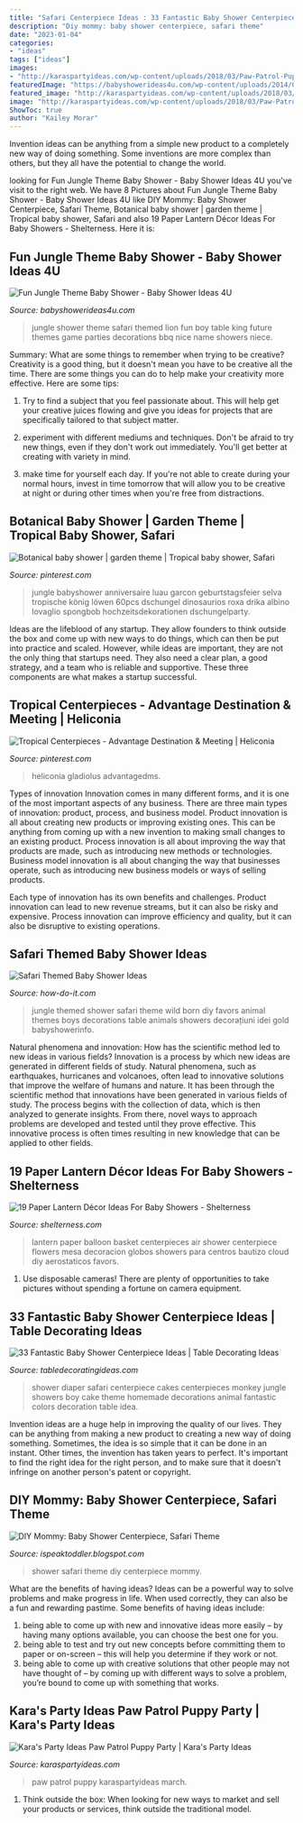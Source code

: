 ```yaml
---
title: "Safari Centerpiece Ideas : 33 Fantastic Baby Shower Centerpiece Ideas"
description: "Diy mommy: baby shower centerpiece, safari theme"
date: "2023-01-04"
categories:
- "ideas"
tags: ["ideas"]
images:
- "http://karaspartyideas.com/wp-content/uploads/2018/03/Paw-Patrol-Puppy-Party-via-KarasPartyIdeas-KarasPartyIdeas.com_.png"
featuredImage: "https://babyshowerideas4u.com/wp-content/uploads/2014/01/jungle-baby-shower-food.jpg"
featured_image: "http://karaspartyideas.com/wp-content/uploads/2018/03/Paw-Patrol-Puppy-Party-via-KarasPartyIdeas-KarasPartyIdeas.com_.png"
image: "http://karaspartyideas.com/wp-content/uploads/2018/03/Paw-Patrol-Puppy-Party-via-KarasPartyIdeas-KarasPartyIdeas.com_.png"
ShowToc: true
author: "Kailey Morar"
---
```



Invention ideas can be anything from a simple new product to a completely new way of doing something. Some inventions are more complex than others, but they all have the potential to change the world.

	

		
looking for Fun Jungle Theme Baby Shower - Baby Shower Ideas 4U you've visit to the right web. We have 8 Pictures about Fun Jungle Theme Baby Shower - Baby Shower Ideas 4U like DIY Mommy: Baby Shower Centerpiece, Safari Theme, Botanical baby shower | garden theme | Tropical baby shower, Safari and also 19 Paper Lantern Décor Ideas For Baby Showers - Shelterness. Here it is:
		
    
## Fun Jungle Theme Baby Shower - Baby Shower Ideas 4U

<img loading=lazy src="https://babyshowerideas4u.com/wp-content/uploads/2014/01/jungle-baby-shower-food.jpg" onerror="this.onerror=null;this.src='https://tse4.mm.bing.net/th?id=OIP.6Ki6I-XpustAAFegQP57pgHaFS&amp;pid=15.1';" alt="Fun Jungle Theme Baby Shower - Baby Shower Ideas 4U">

_Source: babyshowerideas4u.com_

>jungle shower theme safari themed lion fun boy table king future themes game parties decorations bbq nice name showers niece. 

	

Summary: What are some things to remember when trying to be creative?
Creativity is a good thing, but it doesn't mean you have to be creative all the time. There are some things you can do to help make your creativity more effective. Here are some tips:
1. Try to find a subject that you feel passionate about. This will help get your creative juices flowing and give you ideas for projects that are specifically tailored to that subject matter.

2. experiment with different mediums and techniques. Don't be afraid to try new things, even if they don't work out immediately. You'll get better at creating with variety in mind.

3. make time for yourself each day. If you're not able to create during your normal hours, invest in time tomorrow that will allow you to be creative at night or during other times when you're free from distractions.

    
## Botanical Baby Shower | Garden Theme | Tropical Baby Shower, Safari

<img loading=lazy src="https://i.pinimg.com/736x/c1/f1/98/c1f198b423b181271f5d74fe495a74e3.jpg" onerror="this.onerror=null;this.src='https://tse4.mm.bing.net/th?id=OIP.0sj48OIAxqIqM0KzIOJ1TQHaJ3&amp;pid=15.1';" alt="Botanical baby shower | garden theme | Tropical baby shower, Safari">

_Source: pinterest.com_

>jungle babyshower anniversaire luau garcon geburtstagsfeier selva tropische könig löwen 60pcs dschungel dinosaurios roxa drika albino lovaglio spongbob hochzeitsdekorationen dschungelparty. 

	

Ideas are the lifeblood of any startup. They allow founders to think outside the box and come up with new ways to do things, which can then be put into practice and scaled. However, while ideas are important, they are not the only thing that startups need. They also need a clear plan, a good strategy, and a team who is reliable and supportive. These three components are what makes a startup successful.

    
## Tropical Centerpieces - Advantage Destination &amp; Meeting | Heliconia

<img loading=lazy src="https://i.pinimg.com/originals/0a/b8/4b/0ab84bf0e029592066af21898013ddfb.jpg" onerror="this.onerror=null;this.src='https://tse3.mm.bing.net/th?id=OIP.xXnPir23RngQ9SAZa1GZPAHaFj&amp;pid=15.1';" alt="Tropical Centerpieces - Advantage Destination &amp; Meeting | Heliconia">

_Source: pinterest.com_

>heliconia gladiolus advantagedms. 

	

Types of innovation
Innovation comes in many different forms, and it is one of the most important aspects of any business. There are three main types of innovation: product, process, and business model.
Product innovation is all about creating new products or improving existing ones. This can be anything from coming up with a new invention to making small changes to an existing product. Process innovation is all about improving the way that products are made, such as introducing new methods or technologies. Business model innovation is all about changing the way that businesses operate, such as introducing new business models or ways of selling products.

Each type of innovation has its own benefits and challenges. Product innovation can lead to new revenue streams, but it can also be risky and expensive. Process innovation can improve efficiency and quality, but it can also be disruptive to existing operations.

    
## Safari Themed Baby Shower Ideas

<img loading=lazy src="https://how-do-it.com/wp-content/uploads/2019/03/2e940f16282841b2ab993e8fe7b580e7.jpg" onerror="this.onerror=null;this.src='https://tse3.mm.bing.net/th?id=OIP.TSHXsNmFAsmWTKIR6EgRbwHaH3&amp;pid=15.1';" alt="Safari Themed Baby Shower Ideas">

_Source: how-do-it.com_

>jungle themed shower safari theme wild born diy favors animal themes boys decorations table animals showers decorațiuni idei gold babyshowerinfo. 

	

Natural phenomena and innovation: How has the scientific method led to new ideas in various fields?
Innovation is a process by which new ideas are generated in different fields of study. Natural phenomena, such as earthquakes, hurricanes and volcanoes, often lead to innovative solutions that improve the welfare of humans and nature. It has been through the scientific method that innovations have been generated in various fields of study. The process begins with the collection of data, which is then analyzed to generate insights. From there, novel ways to approach problems are developed and tested until they prove effective. This innovative process is often times resulting in new knowledge that can be applied to other fields.

    
## 19 Paper Lantern Décor Ideas For Baby Showers - Shelterness

<img loading=lazy src="https://i.shelterness.com/2017/04/04-a-dreamy-cloud-paper-lantern-with-a-basket-filled-with-flowers.jpg" onerror="this.onerror=null;this.src='https://tse2.mm.bing.net/th?id=OIP.zU6XDmNGu7tWXL2Ko5KaYgHaJ4&amp;pid=15.1';" alt="19 Paper Lantern Décor Ideas For Baby Showers - Shelterness">

_Source: shelterness.com_

>lantern paper balloon basket centerpieces air shower centerpiece flowers mesa decoracion globos showers para centros bautizo cloud diy aerostaticos favors. 

	

1. Use disposable cameras! There are plenty of opportunities to take pictures without spending a fortune on camera equipment.

    
## 33 Fantastic Baby Shower Centerpiece Ideas | Table Decorating Ideas

<img loading=lazy src="https://img0.etsystatic.com/000/0/5429560/il_fullxfull.339241588.jpg" onerror="this.onerror=null;this.src='https://tse2.mm.bing.net/th?id=OIP.jGDVI6ghCyi4zYt-O1guOwHaFj&amp;pid=15.1';" alt="33 Fantastic Baby Shower Centerpiece Ideas | Table Decorating Ideas">

_Source: tabledecoratingideas.com_

>shower diaper safari centerpiece cakes centerpieces monkey jungle showers boy cake theme homemade decorations animal fantastic colors decoration table idea. 

	

Invention ideas are a huge help in improving the quality of our lives. They can be anything from making a new product to creating a new way of doing something. Sometimes, the idea is so simple that it can be done in an instant. Other times, the invention has taken years to perfect. It's important to find the right idea for the right person, and to make sure that it doesn't infringe on another person's patent or copyright.

    
## DIY Mommy: Baby Shower Centerpiece, Safari Theme

<img loading=lazy src="https://1.bp.blogspot.com/-NupSMpWKk0U/UnBigX5GLDI/AAAAAAAAAbY/70RsVcmqqTM/s1600/IMG_20131022_102808.jpg" onerror="this.onerror=null;this.src='https://tse1.mm.bing.net/th?id=OIP.eTX99vA0RijIFsepj_xcqQHaJ4&amp;pid=15.1';" alt="DIY Mommy: Baby Shower Centerpiece, Safari Theme">

_Source: ispeaktoddler.blogspot.com_

>shower safari theme diy centerpiece mommy. 

	

What are the benefits of having ideas?
Ideas can be a powerful way to solve problems and make progress in life. When used correctly, they can also be a fun and rewarding pastime. Some benefits of having ideas include: 
1) being able to come up with new and innovative ideas more easily – by having many options available, you can choose the best one for you. 
2) being able to test and try out new concepts before committing them to paper or on-screen – this will help you determine if they work or not. 
3) being able to come up with creative solutions that other people may not have thought of – by coming up with different ways to solve a problem, you’re bound to come up with something that works.

    
## Kara&#039;s Party Ideas Paw Patrol Puppy Party | Kara&#039;s Party Ideas

<img loading=lazy src="http://karaspartyideas.com/wp-content/uploads/2018/03/Paw-Patrol-Puppy-Party-via-KarasPartyIdeas-KarasPartyIdeas.com_.png" onerror="this.onerror=null;this.src='https://tse4.mm.bing.net/th?id=OIP.ZLdHf-Y_vIIOroJPiRk91wHaLH&amp;pid=15.1';" alt="Kara&#039;s Party Ideas Paw Patrol Puppy Party | Kara&#039;s Party Ideas">

_Source: karaspartyideas.com_

>paw patrol puppy karaspartyideas march. 

	

1. Think outside the box: When looking for new ways to market and sell your products or services, think outside the traditional model.

